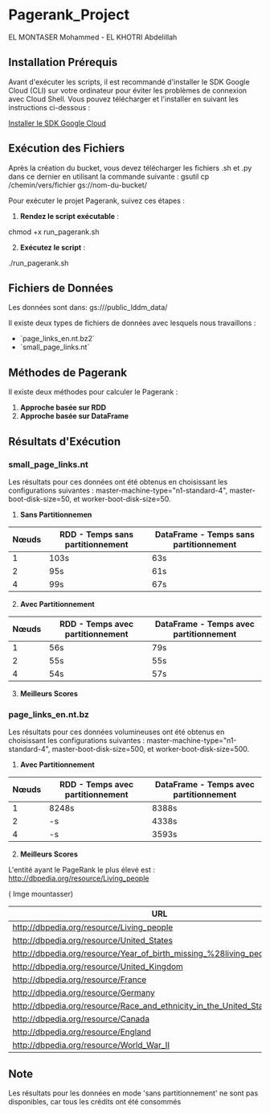 # Pagerank_Project 

EL MONTASER Mohammed - EL KHOTRI Abdelillah

## Installation Prérequis



Avant d'exécuter les scripts, il est recommandé d'installer le SDK Google Cloud (CLI) sur votre ordinateur pour éviter les problèmes de connexion avec Cloud Shell. Vous pouvez télécharger et l'installer en suivant les instructions ci-dessous :

[Installer le SDK Google Cloud](https://cloud.google.com/sdk/docs/install?hl=fr)



## Exécution des Fichiers

Après la création du bucket, vous devez télécharger les fichiers .sh et .py dans ce dernier en utilisant la commande suivante : gsutil cp /chemin/vers/fichier gs://nom-du-bucket/



Pour exécuter le projet Pagerank, suivez ces étapes :

1. **Rendez le script exécutable** :

chmod +x run_pagerank.sh

2. **Exécutez le script** :

./run_pagerank.sh



## Fichiers de Données

Les données sont dans: gs:///public_lddm_data/

Il existe deux types de fichiers de données avec lesquels nous travaillons :

- \`page_links_en.nt.bz2\`
- \`small_page_links.nt\`



## Méthodes de Pagerank



Il existe deux méthodes pour calculer le Pagerank :

1. **Approche basée sur RDD**
2. **Approche basée sur DataFrame**



## Résultats d'Exécution 



### small_page_links.nt

Les résultats pour ces données ont été obtenus en choisissant les configurations suivantes : master-machine-type="n1-standard-4", master-boot-disk-size=50, et worker-boot-disk-size=50.


 1. **Sans Partitionnemen**

| Nœuds | RDD - Temps sans partitionnement | DataFrame - Temps sans partitionnement |
|-------|----------------------------------|---------------------------------------|
| 1     | 103s                             | 63s                                   |
| 2     | 95s                              | 61s                                   |
| 4     | 99s                              | 67s                                   |

2. **Avec Partitionnement**

| Nœuds | RDD - Temps avec partitionnement | DataFrame - Temps avec partitionnement |
|-------|----------------------------------|----------------------------------------|
| 1     | 56s                              | 79s                                   |
| 2     | 55s                              | 55s                                    |
| 4     | 54s                              | 57s                                    |

3. **Meilleurs Scores**

### page_links_en.nt.bz

Les résultats pour ces données volumineuses ont été obtenus en choisissant les configurations suivantes : master-machine-type="n1-standard-4", master-boot-disk-size=500, et worker-boot-disk-size=500.

1. **Avec Partitionnement**

| Nœuds | RDD - Temps avec partitionnement | DataFrame - Temps avec partitionnement |
|-------|----------------------------------|----------------------------------------|
| 1     | 8248s                            | 8388s                                  |
| 2     | -s                                | 4338s                                      |
| 4     | -s                                | 3593s                                      |


2. **Meilleurs Scores**

L'entité ayant le PageRank le plus élevé est : http://dbpedia.org/resource/Living_people

( Imge mountasser)

| URL | Rank |
| --- | ---- |
| <http://dbpedia.org/resource/Living_people> | 38525.86 |
| <http://dbpedia.org/resource/United_States> | 7267.18 |
| <http://dbpedia.org/resource/Year_of_birth_missing_%28living_people%29> | 4666.78 |
| <http://dbpedia.org/resource/United_Kingdom> | 2853.39 |
| <http://dbpedia.org/resource/France> | 2765.00 |
| <http://dbpedia.org/resource/Germany> | 2423.81 |
| <http://dbpedia.org/resource/Race_and_ethnicity_in_the_United_States_Census> | 2260.67 |
| <http://dbpedia.org/resource/Canada> | 2195.43 |
| <http://dbpedia.org/resource/England> | 2190.84 |
| <http://dbpedia.org/resource/World_War_II> | 2007.83 |


## Note 

Les résultats pour les données en mode 'sans partitionnement' ne sont pas disponibles, car tous les crédits ont été consommés
